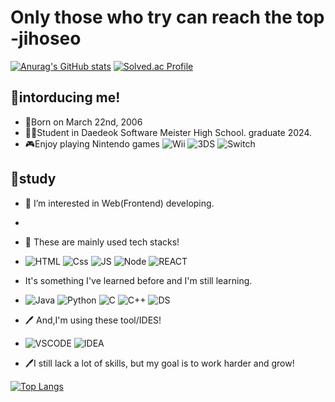 # Only those who try can reach the top -jihoseo

[![Anurag's GitHub stats](https://github-readme-stats.vercel.app/api?username=jihoseo2006)](https://github.com/anuraghazra/github-readme-stats) [![Solved.ac Profile](http://mazassumnida.wtf/api/v2/generate_badge?boj=jihoseo2006)](https://solved.ac/jihoseo2006/)

## 📰intorducing me!

- 🎂Born on March 22nd, 2006
- 👨‍🎓Student in Daedeok Software Meister High School. graduate 2024.
- 🎮Enjoy playing Nintendo games ![Wii](https://img.shields.io/badge/Wii-8B8B8B?style=for-the-badge&logo=wii&logoColor=white) ![3DS](https://img.shields.io/badge/3DS-D12228?style=for-the-badge&logo=nintendo-3ds&logoColor=white) ![Switch](https://img.shields.io/badge/Switch-E60012?style=for-the-badge&logo=nintendo-switch&logoColor=white)

## 📖study

- 👀 I’m interested in Web(Frontend) developing.

- 

- 📖 These are mainly used tech stacks!
- ![HTML](https://img.shields.io/badge/HTML-E34F26?style=for-the-badge&logo=HTML5&logoColor=white) ![Css](https://img.shields.io/badge/CSS-1572B6?style=for-the-badge&logo=CSS3&logoColor=white) ![JS](https://img.shields.io/badge/JavaScript-F7DF1E?style=for-the-badge&logo=JavaScript&logoColor=white) ![Node](https://img.shields.io/badge/node.js-339933?style=for-the-badge&logo=Node.js&logoColor=white) ![REACT](https://img.shields.io/badge/React-20232A?style=for-the-badge&logo=react&logoColor=61DAFB)


- It's something I've learned before and I'm still learning.
- ![Java](https://img.shields.io/badge/java-%23ED8B00.svg?style=for-the-badge&logo=buymeacoffee&logoColor=white) ![Python](https://img.shields.io/badge/Python-3776AB?style=for-the-badge&logo=Python&logoColor=white) ![C](https://img.shields.io/badge/c-%2300599C.svg?style=for-the-badge&logo=c&logoColor=white) ![C++](https://img.shields.io/badge/c++-%2300599C.svg?style=for-the-badge&logo=c%2B%2B&logoColor=white) ![DS](https://img.shields.io/badge/Data_Structure-088142?style=for-the-badge&logo=databricks&logoColor=white)

- 🖊️ And,I'm using these tool/IDES! 
- ![VSCODE](https://img.shields.io/badge/VScode-007ACC?style=for-the-badge&logo=visualstudiocode&logoColor=white) ![IDEA](https://img.shields.io/badge/Intellij_IDEA-000000?style=for-the-badge&logo=intellijidea&logoColor=white)

- 🖊️I still lack a lot of skills, but my goal is to work harder and grow!


[![Top Langs](https://github-readme-stats.vercel.app/api/top-langs/?username=jihoseo2006&layout=compact)](https://github.com/jihoseo2006/github-readme-stats)

<!---
jihoseo2006/jihoseo2006 is a ✨ special ✨ repository because its `README.md` (this file) appears on your GitHub profile.
You can click the Preview link to take a look at your changes.
--->
